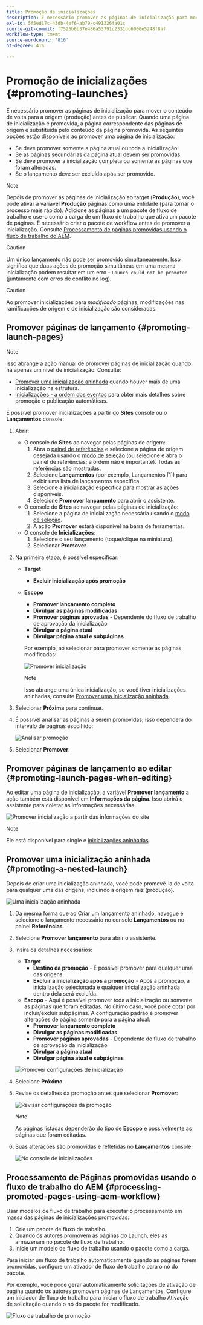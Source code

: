 ```yaml
---
title: Promoção de inicializações
description: É necessário promover as páginas de inicialização para mover o conteúdo de volta para a origem (produção) antes de publicar.
exl-id: 5f5ed17c-43db-4ef6-ab79-c491326fa01c
source-git-commit: f7525b6b37e486a53791c2331dc6000e5248f8af
workflow-type: tm+mt
source-wordcount: '816'
ht-degree: 41%

---
```


# Promoção de inicializações {#promoting-launches}

É necessário promover as páginas de inicialização para mover o conteúdo de volta para a origem (produção) antes de publicar. Quando uma página de inicialização é promovida, a página correspondente das páginas de origem é substituída pelo conteúdo da página promovida. As seguintes opções estão disponíveis ao promover uma página de inicialização:

* Se deve promover somente a página atual ou toda a inicialização.
* Se as páginas secundárias da página atual devem ser promovidas.
* Se deve promover a inicialização completa ou somente as páginas que foram alteradas.
* Se o lançamento deve ser excluído após ser promovido.

>[!NOTE]
>
>Depois de promover as páginas de inicialização ao target (**Produção**), você pode ativar a variável **Produção** páginas como uma entidade (para tornar o processo mais rápido). Adicione as páginas a um pacote de fluxo de trabalho e use-o como a carga de um fluxo de trabalho que ativa um pacote de páginas. É necessário criar o pacote de workflow antes de promover a inicialização. Consulte [Processamento de páginas promovidas usando o fluxo de trabalho do AEM](#processing-promoted-pages-using-aem-workflow).

>[!CAUTION]
>
>Um único lançamento não pode ser promovido simultaneamente. Isso significa que duas ações de promoção simultâneas em uma mesma inicialização podem resultar em um erro - `Launch could not be promoted` (juntamente com erros de conflito no log).

>[!CAUTION]
>
>Ao promover inicializações para *modificado* páginas, modificações nas ramificações de origem e de inicialização são consideradas.

## Promover páginas de lançamento {#promoting-launch-pages}

>[!NOTE]
>
>Isso abrange a ação manual de promover páginas de inicialização quando há apenas um nível de inicialização. Consulte:
>
>* [Promover uma inicialização aninhada](#promoting-a-nested-launch) quando houver mais de uma inicialização na estrutura.
>* [Inicializações - a ordem dos eventos](/help/sites-cloud/authoring/launches/overview.md#launches-the-order-of-events) para obter mais detalhes sobre promoção e publicação automáticas.
>

É possível promover inicializações a partir do **Sites** console ou o **Lançamentos** console:

1. Abrir:
   * O console do **Sites** ao navegar pelas páginas de origem:
      1. Abra o [painel de referências](/help/sites-cloud/authoring/fundamentals/environment-tools.md#references) e selecione a página de origem desejada usando o [modo de seleção](/help/sites-cloud/authoring/getting-started/basic-handling.md) (ou selecione e abra o painel de referências; a ordem não é importante). Todas as referências são mostradas.
      1. Selecione **Lançamentos** (por exemplo, Lançamentos [1]) para exibir uma lista de lançamentos específica.
      1. Selecione a inicialização específica para mostrar as ações disponíveis.
      1. Selecione **Promover lançamento** para abrir o assistente.
   * O console do **Sites** ao navegar pelas páginas de inicialização:
      1. Selecione a página de inicialização necessária usando o [modo de seleção](/help/sites-cloud/authoring/getting-started/basic-handling.md).
      1. A ação **Promover** estará disponível na barra de ferramentas.
   * O console de **Inicializações**:
      1. Selecione o seu lançamento (toque/clique na miniatura).
      1. Selecionar **Promover**.
1. Na primeira etapa, é possível especificar:
   * **Target**
      * **Excluir inicialização após promoção**
   * **Escopo**
      * **Promover lançamento completo**
      * **Divulgar as páginas modificadas**
      * **Promover páginas aprovadas** - Dependente do fluxo de trabalho de aprovação da inicialização
      * **Divulgar a página atual**
      * **Divulgar página atual e subpáginas**

     Por exemplo, ao selecionar para promover somente as páginas modificadas:

     ![Promover inicialização](/help/sites-cloud/authoring/assets/launches-promote.png)

     >[!NOTE]
     >
     >Isso abrange uma única inicialização, se você tiver inicializações aninhadas, consulte [Promover uma inicialização aninhada](#promoting-a-nested-launch).
1. Selecionar **Próxima** para continuar.
1. É possível analisar as páginas a serem promovidas; isso dependerá do intervalo de páginas escolhido:

   ![Analisar promoção](/help/sites-cloud/authoring/assets/launches-promote-review.png)

1. Selecionar **Promover**.

## Promover páginas de lançamento ao editar {#promoting-launch-pages-when-editing}

Ao editar uma página de inicialização, a variável **Promover lançamento** a ação também está disponível em **Informações da página**. Isso abrirá o assistente para coletar as informações necessárias.

![Promover inicialização a partir das informações do site](/help/sites-cloud/authoring/assets/launches-promote-page-info.png)

>[!NOTE]
>
>Ele está disponível para single e [inicializações aninhadas](#promoting-a-nested-launch).

## Promover uma inicialização aninhada {#promoting-a-nested-launch}

Depois de criar uma inicialização aninhada, você pode promovê-la de volta para qualquer uma das origens, incluindo a origem raiz (produção).

![Uma inicialização aninhada](/help/sites-cloud/authoring/assets/launches-promoting-nested.png)

1. Da mesma forma que ao Criar um lançamento aninhado, navegue e selecione o lançamento necessário no console **Lançamentos** ou no painel **Referências**.
1. Selecione **Promover lançamento** para abrir o assistente.
1. Insira os detalhes necessários:
   * **Target**
      * **Destino da promoção** - É possível promover para qualquer uma das origens.
      * **Excluir a inicialização após a promoção** - Após a promoção, a inicialização selecionada e qualquer inicialização aninhada dentro dela será excluída.
   * **Escopo** - Aqui é possível promover toda a inicialização ou somente as páginas que foram editadas. No último caso, você pode optar por incluir/excluir subpáginas. A configuração padrão é promover alterações de página somente para a página atual:
      * **Promover lançamento completo**
      * **Divulgar as páginas modificadas**
      * **Promover páginas aprovadas** - Dependente do fluxo de trabalho de aprovação da inicialização
      * **Divulgar a página atual**
      * **Divulgar página atual e subpáginas**

   ![Promover configurações de inicialização](/help/sites-cloud/authoring/assets/launches-promote-settings.png)

1. Selecione **Próximo**.
1. Revise os detalhes da promoção antes que selecionar **Promover**:

   ![Revisar configurações da promoção](/help/sites-cloud/authoring/assets/launches-promote-review-2.png)

   >[!NOTE]
   >
   >As páginas listadas dependerão do tipo de **Escopo** e possivelmente as páginas que foram editadas.

1. Suas alterações são promovidas e refletidas no **Lançamentos** console:

   ![No console de inicializações](/help/sites-cloud/authoring/assets/launches-console.png)

## Processamento de Páginas promovidas usando o fluxo de trabalho do AEM {#processing-promoted-pages-using-aem-workflow}

Usar modelos de fluxo de trabalho para executar o processamento em massa das páginas de inicializações promovidas:

1. Crie um pacote de fluxo de trabalho.
1. Quando os autores promovem as páginas do Launch, eles as armazenam no pacote de fluxo de trabalho.
1. Inicie um modelo de fluxo de trabalho usando o pacote como a carga.

Para iniciar um fluxo de trabalho automaticamente quando as páginas forem promovidas, configure um ativador de fluxo de trabalho para o nó do pacote. <!--To start a workflow automatically when pages are promoted, [configure a workflow launcher](/help/sites-administering/workflows-starting.md#workflows-launchers) for the package node.-->

Por exemplo, você pode gerar automaticamente solicitações de ativação de página quando os autores promovem páginas de Lançamentos. Configure um iniciador de fluxo de trabalho para iniciar o fluxo de trabalho Ativação de solicitação quando o nó do pacote for modificado.

![Fluxo de trabalho de promoção](/help/sites-cloud/authoring/assets/launches-create-workflow.png)
